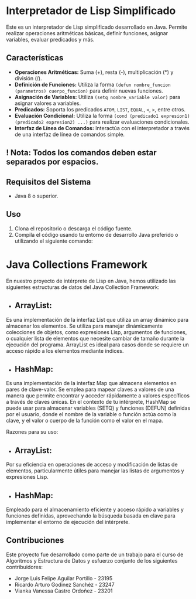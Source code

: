 # Interpretador de Lisp Simplificado

Este es un interpretador de Lisp simplificado desarrollado en Java. Permite realizar operaciones aritméticas básicas, definir funciones, asignar variables, evaluar predicados y más.

## Características

- **Operaciones Aritméticas:** Suma (+), resta (-), multiplicación (*) y división (/).
- **Definición de Funciones:** Utiliza la forma `(defun nombre_funcion (parametros) cuerpo_funcion)` para definir nuevas funciones.
- **Asignación de Variables:** Utiliza `(setq nombre_variable valor)` para asignar valores a variables.
- **Predicados:** Soporta los predicados `ATOM`, `LIST`, `EQUAL`, `<`, `>`, entre otros.
- **Evaluación Condicional:** Utiliza la forma `(cond (predicado1 expresion1) (predicado2 expresion2) ...)` para realizar evaluaciones condicionales.
- **Interfaz de Línea de Comandos:** Interactúa con el interpretador a través de una interfaz de línea de comandos simple.

## ! **Nota:** Todos los comandos deben estar separados por espacios.

## Requisitos del Sistema

- Java 8 o superior.

## Uso

1. Clona el repositorio o descarga el código fuente.
2. Compila el código usando tu entorno de desarrollo Java preferido o utilizando el siguiente comando:

# Java Collections Framework

En nuestro proyecto de intérprete de Lisp en Java, hemos utilizado las siguientes estructuras de datos del Java Collection Framework:

- ## ArrayList:

Es una implementación de la interfaz List que utiliza un array dinámico para almacenar los elementos. Se utiliza para manejar dinámicamente colecciones de objetos, como expresiones Lisp, argumentos de funciones, o cualquier lista de elementos que necesite cambiar de tamaño durante la ejecución del programa. ArrayList es ideal para casos donde se requiere un acceso rápido a los elementos mediante índices.

- ## HashMap:

Es una implementación de la interfaz Map que almacena elementos en pares de clave-valor. Se emplea para mapear claves a valores de una manera que permite encontrar y acceder rápidamente a valores específicos a través de claves únicas. En el contexto de tu intérprete, HashMap se puede usar para almacenar variables (SETQ) y funciones (DEFUN) definidas por el usuario, donde el nombre de la variable o función actúa como la clave, y el valor o cuerpo de la función como el valor en el mapa.

Razones para su uso:

- ## ArrayList:

Por su eficiencia en operaciones de acceso y modificación de listas de elementos, particularmente útiles para manejar las listas de argumentos y expresiones Lisp.

- ## HashMap:

Empleado para el almacenamiento eficiente y acceso rápido a variables y funciones definidas, aprovechando la búsqueda basada en clave para implementar el entorno de ejecución del intérprete.

## Contribuciones

Este proyecto fue desarrollado como parte de un trabajo para el curso de Algoritmos y Estructura de Datos y esfuerzo conjunto de los siguientes contribuidores:
- Jorge Luis Felipe Aguilar Portillo - 23195
- Ricardo Arturo Godinez Sanchéz - 23247
- Vianka Vanessa Castro Ordoñez - 23201





